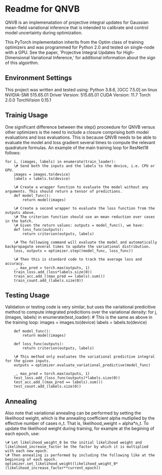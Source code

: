 # Readme for QNVB
QNVB is an implemenatation of projective integral updates for Gaussian mean-field variational inference that is intended to calibrate and control model uncertainty during optimization.

This PyTorch implementation inherits from the Optim class of training optimizers and was programmed for Python 2.0 and tested on single-node with a GPU.
See the paper, 'Projective Integral Updates for High-Dimensional Variational Inference,' for additional information about the sign of this algoirthm.

## Environment Settings
This project was written and tested using:
    Python 3.8.6, [GCC 7.5.0] on linux
    NVIDIA-SMI 515.65.01    Driver Version: 515.65.01    CUDA Version: 11.7
    Torch 2.0.0
    TorchVision 0.15.1

## Trainig Usage
One significant difference between the step() proceedure for QNVB versus other optimizers is the need to include a closure comprising both model evaluations and loss evaluations.
This is because QNVB needs to be able to evaluate the model and loss gradient several times to compute the relevant quadrature formulas. An example of the main training loop for ResNet18 follows:

    for i, (images, labels) in enumerate(train_loader):
        \# Send both the inputs and the labels to the device, i.e. CPU or GPU.
        images = images.to(device)
        labels = labels.to(device)

        \# Create a wrapper function to evaluate the model without any arguments. This should return a tensor of predictions. 
        def model_func():
            return model(images)

        \# Create a second wrapper to evaluate the loss function from the outputs above.
        \# The criterion function should use an mean reduction over cases in the batch.
        \# Given the return values: outputs = model_func(), we have:
        def loss_func(outputs):
            return criterion(outputs, labels)

        \# The following command will evaluate the model and automatically backpropagate several times to update the variational distribution.
        loss, outputs = optimizer.step((model_func, loss_func))

        \# Then this is standard code to track the average loss and accuracy.
        _, max_pred = torch.max(outputs, 1)
        train_loss.add_(loss*labels.size(0))
        train_acc.add_((max_pred == labels).sum())
        train_count.add_(labels.size(0))

## Testing Usage
Validation or testing code is very similar, but uses the variational predicitive method to compute integrated predicitions over the variational density:
    for j, (images, labels) in enumerate(test_loader):
        \# This is the same as above in the training loop:
        images = images.to(device)
        labels = labels.to(device)

        def model_func():
            return model(images)

        def loss_func(outputs):
            return criterion(outputs, labels)

        \# This method only evaluates the variational predictive integral for the given inputs.
        outputs = optimizer.evaluate_variational_predictive(model_func)

        _, max_pred = torch.max(outputs, 1)
        test_loss.add_(loss_func(outputs)*labels.size(0))
        test_acc.add_((max_pred == labels).sum())
        test_count.add_(labels.size(0))

## Annealing
Also note that variational annealing can be performed by setting the likelihood weight, which is the annealing coefficient alpha mutliplied by the effective number of cases n_t.
That is, likelihood_weight = alpha*n_t. To update the likelihood weight during training, for example at the begining of each epoch, use:

    \# Let likelihood_weight_0 be the initial likelihood weight and likelihood_increase_factor be the factor by which it is multiplied with each new epoch.
    \# Then annealing is performed by including the following like at the beginning of each epoch.
    optimizer.set_likelihood_weight(likelihood_weight_0*(likelihood_increase_factor**current_epoch))


